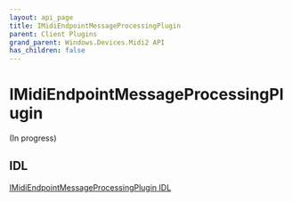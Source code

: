 ```yaml
---
layout: api_page
title: IMidiEndpointMessageProcessingPlugin
parent: Client Plugins
grand_parent: Windows.Devices.Midi2 API
has_children: false
---
```


# IMidiEndpointMessageProcessingPlugin

(In progress)

## IDL

[IMidiEndpointMessageProcessingPlugin IDL](https://github.com/microsoft/MIDI/blob/main/src/api/Client/Midi2Client/IMidiEndpointMessageProcessingPlugin.idl)
